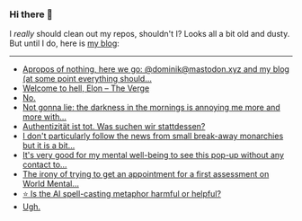 ### Hi there 👋

I _really_ should clean out my repos, shouldn't I? Looks all a bit old and dusty. But until I do, here is [my blog](https://lostfocus.de/):

--- 

<!-- POST-LIST:START -->
- [Apropos of nothing, here we go: @dominik@mastodon.xyz and my blog &lpar;at some point everything should…](https://lostfocus.de/2022/10/29/230897/)
- [Welcome to hell, Elon – The Verge](https://lostfocus.de/2022/10/28/welcome-to-hell-elon-the-verge/)
- [No.](https://lostfocus.de/2022/10/24/230892/)
- [Not gonna lie: the darkness in the mornings is annoying me more and more with…](https://lostfocus.de/2022/10/24/230888/)
- [Authentizität ist tot. Was suchen wir stattdessen?](https://lostfocus.de/2022/10/21/authentizitat-ist-tot-was-suchen-wir-stattdessen/)
- [I don&#39;t particularly follow the news from small break-away monarchies but it is a bit…](https://lostfocus.de/2022/10/20/230881/)
- [It&#39;s very good for my mental well-being to see this pop-up without any contact to…](https://lostfocus.de/2022/10/20/230877/)
- [The irony of trying to get an appointment for a first assessment on World Mental…](https://lostfocus.de/2022/10/11/230873/)
- [⭐️ Is the AI spell-casting metaphor harmful or helpful?](https://lostfocus.de/2022/10/07/230871/)
- [Ugh.](https://lostfocus.de/2022/10/04/230869/)
<!-- POST-LIST:END -->

<!--
**lostfocus/lostfocus** is a ✨ _special_ ✨ repository because its `README.md` (this file) appears on your GitHub profile.

Here are some ideas to get you started:

- 🔭 I’m currently working on ...
- 🌱 I’m currently learning ...
- 👯 I’m looking to collaborate on ...
- 🤔 I’m looking for help with ...
- 💬 Ask me about ...
- 📫 How to reach me: ...
- 😄 Pronouns: ...
- ⚡ Fun fact: ...
-->
